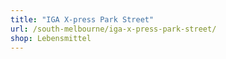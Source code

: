 ```yaml
---
title: "IGA X-press Park Street"
url: /south-melbourne/iga-x-press-park-street/
shop: Lebensmittel
---
```

